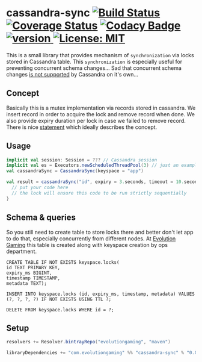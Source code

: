 # cassandra-sync [![Build Status](https://travis-ci.org/evolution-gaming/cassandra-sync.svg)](https://travis-ci.org/evolution-gaming/cassandra-sync) [![Coverage Status](https://coveralls.io/repos/evolution-gaming/cassandra-sync/badge.svg)](https://coveralls.io/r/evolution-gaming/cassandra-sync) [![Codacy Badge](https://api.codacy.com/project/badge/Grade/041b527e012447b093bf3d68b4d79c67)](https://www.codacy.com/app/evolution-gaming/cassandra-sync?utm_source=github.com&amp;utm_medium=referral&amp;utm_content=evolution-gaming/cassandra-sync&amp;utm_campaign=Badge_Grade) [ ![version](https://api.bintray.com/packages/evolutiongaming/maven/cassandra-sync/images/download.svg) ](https://bintray.com/evolutiongaming/maven/cassandra-sync/_latestVersion) [![License: MIT](https://img.shields.io/badge/License-MIT-yellowgreen.svg)](https://opensource.org/licenses/MIT)

This is a small library that provides mechanism of `synchronization` via locks stored in Cassandra table.
This `synchronization` is especially useful for preventing concurrent schema changes...
Sad that concurrent schema changes [is not supported](https://issues.apache.org/jira/browse/CASSANDRA-10699) by Cassandra on it's own...

## Concept 

Basically this is a mutex implementation via records stored in cassandra.
We insert record in order to acquire the lock and remove record when done.
We also provide expiry duration per lock in case we failed to remove record.
There is nice [statement](https://stackoverflow.com/a/34558/301517) which ideally describes the concept.

## Usage

```scala
implicit val session: Session = ??? // Cassandra session
implicit val es = Executors.newScheduledThreadPool(3) // just an example
val cassandraSync = CassandraSync(keyspace = "app")

val result = cassandraSync("id", expiry = 3.seconds, timeout = 10.seconds) {
  // put your code here 
  // the lock will ensure this code to be run strictly sequentially
}
```

## Schema & queries

So you still need to create table to store locks there and better don't let app to do that, especially concurrently from different nodes.
At [Evolution Gaming](https://www.evolutiongaming.com) this table is created along with keyspace creation by ops department.

```cql
CREATE TABLE IF NOT EXISTS keyspace.locks(
id TEXT PRIMARY KEY,
expiry_ms BIGINT,
timestamp TIMESTAMP,
metadata TEXT);

INSERT INTO keyspace.locks (id, expiry_ms, timestamp, metadata) VALUES (?, ?, ?, ?) IF NOT EXISTS USING TTL ?;

DELETE FROM keyspace.locks WHERE id = ?;
```

## Setup

```scala
resolvers += Resolver.bintrayRepo("evolutiongaming", "maven")

libraryDependencies += "com.evolutiongaming" %% "cassandra-sync" % "0.0.1"
```